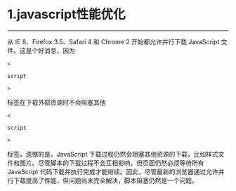 # 1.javascript性能优化

---

从 IE 8、Firefox 3.5、Safari 4 和 Chrome 2 开始都允许并行下载 JavaScript 文件。这是个好消息，因为

`<`

`script`

`>`

标签在下载外部资源时不会阻塞其他

`<`

`script`

`>`

标签。遗憾的是，JavaScript 下载过程仍然会阻塞其他资源的下载，比如样式文件和图片。尽管脚本的下载过程不会互相影响，但页面仍然必须等待所有 JavaScript 代码下载并执行完成才能继续。因此，尽管最新的浏览器通过允许并行下载提高了性能，但问题尚未完全解决，脚本阻塞仍然是一个问题。

